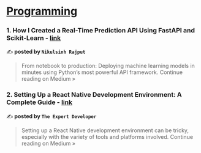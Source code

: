 
<h1><a href=https://medium.com/tag/programming/recommended target="_blank" rel="noopener noreferrer">Programming</a></h1>
<h3>1. How I Created a Real-Time Prediction API Using FastAPI and Scikit-Learn - <a href="https://medium.com/@hadiyolworld007/how-i-created-a-real-time-prediction-api-using-fastapi-and-scikit-learn-8da7ce9457ef?source=rss------programming-5" target="_blank" rel="noopener noreferrer">link</a></h3>

✍️ **posted by `Nikulsinh Rajput`**

<blockquote>From notebook to production: Deploying machine learning models in minutes using Python’s most powerful API framework.
Continue reading on Medium »</blockquote>

<h3>2.  Setting Up a React Native Development Environment: A Complete Guide  - <a href="https://the-expert-developer.medium.com/setting-up-a-react-native-development-environment-a-complete-guide-8fe6a75c8e9a?source=rss------programming-5" target="_blank" rel="noopener noreferrer">link</a></h3>

✍️ **posted by `The Expert Developer`**

<blockquote>Setting up a React Native development environment can be tricky, especially with the variety of tools and platforms involved.
Continue reading on Medium »</blockquote>

